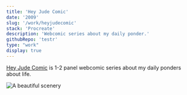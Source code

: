 ```yaml
---
title: 'Hey Jude Comic'
date: '2009'
slug: '/work/heyjudecomic'
stack: 'Procreate'
description: 'Webcomic series about my daily ponder.'
githubRepo: 'testr'
type: "work"  
display: true
---
```



[Hey Jude Comic](https://www.heyjudecomic.com) is 1-2 panel webcomic series about my daily ponders about life. 


![A beautiful scenery](https://64.media.tumblr.com/1467c28ec4c4f411ea5db668e5275e65/26039d898306248c-9e/s640x960/d2ea873afbb4f2344134e7bb1f462432df0bbec9.pnj)
